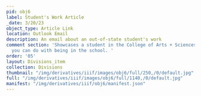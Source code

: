 ```yaml
---
pid: obj6
label: Student's Work Article
_date: 3/20/23
object_type: Article Link
location: Outlook Email
description: An email about an out-of-state student's work
comment section: 'Showcases a student in the College of Arts + Sciences and the work
  you can do with being in the school. '
order: '05'
layout: Divisions_item
collection: Divisions
thumbnail: "/img/derivatives/iiif/images/obj6/full/250,/0/default.jpg"
full: "/img/derivatives/iiif/images/obj6/full/1140,/0/default.jpg"
manifest: "/img/derivatives/iiif/obj6/manifest.json"
---
```

